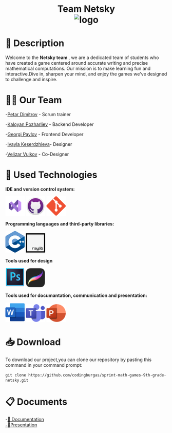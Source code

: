 <h1 align="center"><b>Team Netsky</b> <br>
  <img  src = "/Netsky/Netsky/graphics/Netskylogo.png" alt = "logo" width=300>
  </h1> 
<a name="desc"></a>
  <h1>💾 Description </h1>
  <p>Welcome to the <b>Netsky team </b>, we are a dedicated team of students who have created a game centered around accurate writing and precise mathematical computations. Our mission is to make learning fun and interactive.Dive in, sharpen your mind, and enjoy the games we've designed to challenge and inspire.
  </p>
  <h1>🧑‍🤝 Our Team </h1>
  <p>

-[Petar Dimitrov](https://github.com/PADimitrov23) - Scrum trainer <br>

-[Kaloyan Pozharliev](https://github.com/KBPozharliev23) - Backend Developer <br>

-[Georgi Pavlov](https://github.com/GZPavlov23) - Frontend Developer <br>

-[Ivayla Keserdzhieva](https://github.com/IRKeserdzhieva23)- Designer <br>

-[Velizar Vulkov](https://github.com/VTVulkov23) - Co-Designer <br>
  </p>

  <h1>💽 Used Technologies</h1>
  <p align="left">
  <p><b>IDE and version control system:</b></p>
    <a> <img src="Netsky/Netsky/graphics/icons/visualStudioIcon.png" alt="visual studio icon" width="60"/> </a> 
    <a> <img src="Netsky/Netsky/graphics/icons/gitHubIcon.png" alt="github icon" width="60"/> </a>
    <a> <img src="Netsky/Netsky/graphics/icons/gitIcon.png" alt="git icon" width="60"/> </a>
    <p><b>Programming languages and third-party libraries:</b></p>
    <a> <img src="Netsky/Netsky/graphics/icons/cppIcon.png" alt="c++ icon" width="60"/> </a>
    <a> <img src="Netsky/Netsky/graphics/icons/rayLibIcon.png" alt="raylib icon" width="60"/> </a>
    <p><b>Tools used for design</b></p>
    <a> <img src="Netsky/Netsky/graphics/icons/photoshop_logo.png" alt="photoshop icon" width="60"/> </a>
    <a> <img src="Netsky/Netsky/graphics/icons/Procreate-Icon.png" alt="procreate icon"  height="59"/> </a>
    <p><b>Tools used for documantation, communication and presentation:</b></p>
    <a> <img src="Netsky/Netsky/graphics/icons/wordIcon.png" alt="word icon" width="60"/> </a>
    <a> <img src="Netsky/Netsky/graphics/icons/teamsIcon.png" alt="teams icon" width="60"/> </a>
    <a> <img src="Netsky/Netsky/graphics/icons/powerPointIcon.png" alt="powerpoint icon" width="60"/> </a>
  </p>
<h1>📥 Download</h1>
<p>To download our project,you can clone our repository by pasting this command in your command prompt:</p>

```
git clone https://github.com/codingburgas/sprint-math-games-9th-grade-netsky.git
```
   <h1>📋 Documents</h1>
  <p>
 -<a href ="https://codingburgas-my.sharepoint.com/:w:/g/personal/padimitrov23_codingburgas_bg/ER8d3tyKCpZJsGK-rfPvCqMBZogSj0u6jFoh_KyHvXwH5A?e=tV4jRw" >📜 Documentation</h2><br>
 -<a href ="https://codingburgas-my.sharepoint.com/:p:/g/personal/padimitrov23_codingburgas_bg/EZzHOOlYcQBKsLcxv29Hj48BhYeU1_gukOtrkq0I9GNjMw?e=zUW8tl" >📄Presentation</h2>
</p>